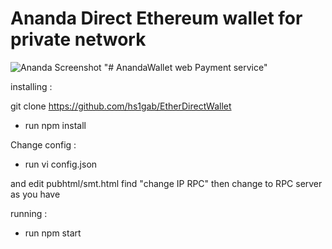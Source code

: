 # Ananda Direct Ethereum wallet for private network
![Ananda Screenshot](https://imgur.com/mRWwkSU.png)
"# AnandaWallet web Payment service" 

installing :

git clone https://github.com/hs1gab/EtherDirectWallet

* run npm install

Change config :

* run vi config.json 

and edit pubhtml/smt.html find "change IP RPC" then change to RPC server as you have

 running :

* run npm start

